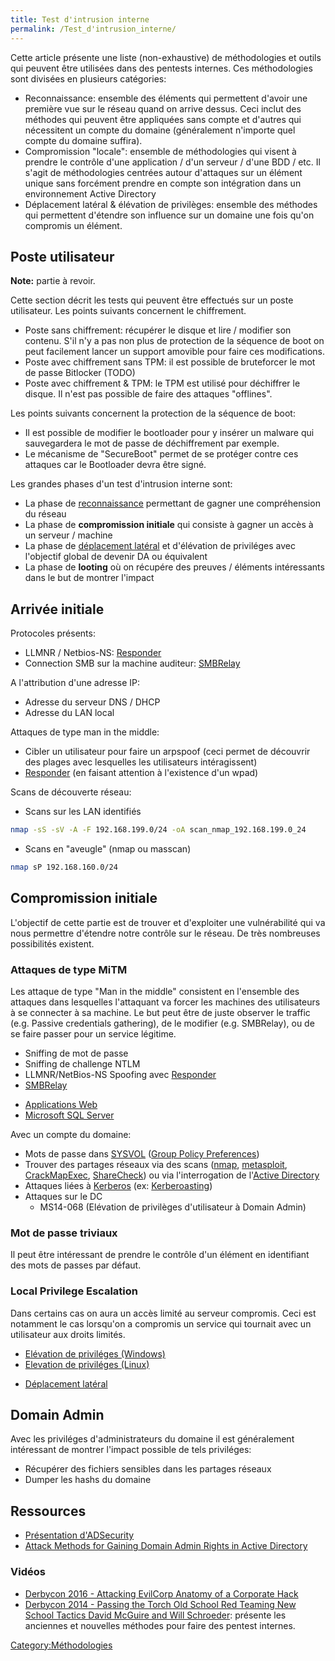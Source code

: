 ```yaml
---
title: Test d'intrusion interne
permalink: /Test_d'intrusion_interne/
---
```


Cette article présente une liste (non-exhaustive) de méthodologies et outils qui peuvent être utilisées dans des pentests internes. Ces méthodologies sont divisées en plusieurs catégories:

-   Reconnaissance: ensemble des éléments qui permettent d'avoir une première vue sur le réseau quand on arrive dessus. Ceci inclut des méthodes qui peuvent être appliquées sans compte et d'autres qui nécessitent un compte du domaine (généralement n'importe quel compte du domaine suffira).
-   Compromission "locale": ensemble de méthodologies qui visent à prendre le contrôle d'une application / d'un serveur / d'une BDD / etc. Il s'agit de méthodologies centrées autour d'attaques sur un élément unique sans forcément prendre en compte son intégration dans un environnement Active Directory
-   Déplacement latéral & élévation de privilèges: ensemble des méthodes qui permettent d'étendre son influence sur un domaine une fois qu'on compromis un élément.

Poste utilisateur
-----------------

**Note:** partie à revoir.

Cette section décrit les tests qui peuvent être effectués sur un poste utilisateur. Les points suivants concernent le chiffrement.

-   Poste sans chiffrement: récupérer le disque et lire / modifier son contenu. S'il n'y a pas non plus de protection de la séquence de boot on peut facilement lancer un support amovible pour faire ces modifications.
-   Poste avec chiffrement sans TPM: il est possible de bruteforcer le mot de passe Bitlocker (TODO)
-   Poste avec chiffrement & TPM: le TPM est utilisé pour déchiffrer le disque. Il n'est pas possible de faire des attaques "offlines".

Les points suivants concernent la protection de la séquence de boot:

-   Il est possible de modifier le bootloader pour y insérer un malware qui sauvegardera le mot de passe de déchiffrement par exemple.
-   Le mécanisme de "SecureBoot" permet de se protéger contre ces attaques car le Bootloader devra être signé.

Les grandes phases d'un test d'intrusion interne sont:

-   La phase de [reconnaissance](/Reconnaissance_(Interne) "wikilink") permettant de gagner une compréhension du réseau
-   La phase de **compromission initiale** qui consiste à gagner un accès à un serveur / machine
-   La phase de [déplacement latéral](/déplacement_latéral "wikilink") et d'élévation de priviléges avec l'objectif global de devenir DA ou équivalent
-   La phase de **looting** où on récupére des preuves / éléments intéressants dans le but de montrer l'impact

Arrivée initiale
----------------

Protocoles présents:

-   LLMNR / Netbios-NS: [Responder](/Responder "wikilink")
-   Connection SMB sur la machine auditeur: [SMBRelay](/SMBRelay "wikilink")

A l'attribution d'une adresse IP:

-   Adresse du serveur DNS / DHCP
-   Adresse du LAN local

Attaques de type man in the middle:

-   Cibler un utilisateur pour faire un arpspoof (ceci permet de découvrir des plages avec lesquelles les utilisateurs intéragissent)
-   [Responder](/Responder "wikilink") (en faisant attention à l'existence d'un wpad)

Scans de découverte réseau:

-   Scans sur les LAN identifiés

``` bash
nmap -sS -sV -A -F 192.168.199.0/24 -oA scan_nmap_192.168.199.0_24
```

-   Scans en "aveugle" (nmap ou masscan)

``` bash
nmap sP 192.168.160.0/24
```

Compromission initiale
----------------------

L'objectif de cette partie est de trouver et d'exploiter une vulnérabilité qui va nous permettre d'étendre notre contrôle sur le réseau. De très nombreuses possibilités existent.

### Attaques de type MiTM

Les attaque de type "Man in the middle" consistent en l'ensemble des attaques dans lesquelles l'attaquant va forcer les machines des utilisateurs à se connecter à sa machine. Le but peut être de juste observer le traffic (e.g. Passive credentials gathering), de le modifier (e.g. SMBRelay), ou de se faire passer pour un service légitime.

-   Sniffing de mot de passe
-   Sniffing de challenge NTLM
-   LLMNR/NetBios-NS Spoofing avec [Responder](/Responder "wikilink")
-   [SMBRelay](/SMBRelay "wikilink")

<!-- -->

-   [Applications Web](/Applications_Web "wikilink")
-   [Microsoft SQL Server](/Microsoft_SQL_Server "wikilink")

Avec un compte du domaine:

-   Mots de passe dans [SYSVOL](/SYSVOL "wikilink") ([Group Policy Preferences](/Group_Policy_Preferences "wikilink"))
-   Trouver des partages réseaux via des scans ([nmap](/nmap "wikilink"), [metasploit](/metasploit "wikilink"), [CrackMapExec](/CrackMapExec "wikilink"), [ShareCheck](http://www.sec-1.com/blog/2014/sharecheck)) ou via l'interrogation de l'[Active Directory](/Active_Directory "wikilink")
-   Attaques liées à [Kerberos](/Kerberos "wikilink") (ex: [Kerberoasting](/Kerberoasting "wikilink"))
-   Attaques sur le DC
    -   MS14-068 (Elévation de privilèges d'utilisateur à Domain Admin)

### Mot de passe triviaux

Il peut être intéressant de prendre le contrôle d'un élément en identifiant des mots de passes par défaut.

### Local Privilege Escalation

Dans certains cas on aura un accès limité au serveur compromis. Ceci est notamment le cas lorsqu'on a compromis un service qui tournait avec un utilisateur aux droits limités.

-   [Elévation de priviléges (Windows)](/Elévation_de_priviléges_(Windows) "wikilink")
-   [Elevation de priviléges (Linux)](/Elevation_de_priviléges_(Linux) "wikilink")

<!-- -->

-   [Déplacement latéral](/Déplacement_latéral "wikilink")

Domain Admin
------------

Avec les priviléges d'administrateurs du domaine il est généralement intéressant de montrer l'impact possible de tels priviléges:

-   Récupérer des fichiers sensibles dans les partages réseaux
-   Dumper les hashs du domaine

Ressources
----------

-   [Présentation d'ADSecurity](https://adsecurity.org/?page_id=1352)
-   [Attack Methods for Gaining Domain Admin Rights in Active Directory](https://adsecurity.org/?p=2362)

### Vidéos

-   [Derbycon 2016 - Attacking EvilCorp Anatomy of a Corporate Hack](https://www.youtube.com/watch?v=nJSMJyRNvlM)
-   [Derbycon 2014 - Passing the Torch Old School Red Teaming New School Tactics David McGuire and Will Schroeder](https://www.youtube.com/watch?v=rpwrKhgMd7E): présente les anciennes et nouvelles méthodes pour faire des pentest internes.

[Category:Méthodologies](/Category:Méthodologies "wikilink")